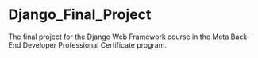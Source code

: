 # Django_Final_Project
The final project for the Django Web Framework course in the Meta Back-End Developer Professional Certificate program.
